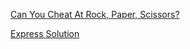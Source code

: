 [Can You Cheat At Rock, Paper, Scissors?](https://fivethirtyeight.com/features/can-you-cheat-at-rock-paper-scissors/)

[Express Solution](https://github.com/HumanRickshaw/Riddler/blob/master/2020.07.31/2020.07.31%20Express.pdf)

